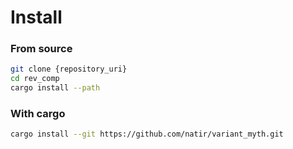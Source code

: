 # Install

### From source

```bash
git clone {repository_uri}
cd rev_comp
cargo install --path
```

### With cargo

```bash
cargo install --git https://github.com/natir/variant_myth.git
```
